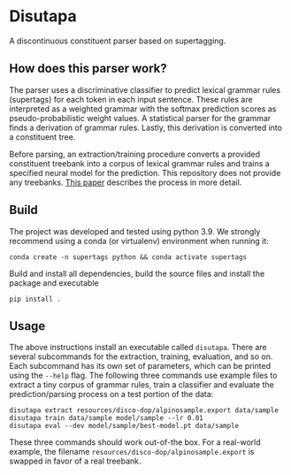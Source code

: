 # Disutapa

A discontinuous constituent parser based on supertagging.


## How does this parser work?

The parser uses a discriminative classifier to predict lexical grammar rules (supertags) for each token in each input sentence. These rules are interpreted as a weighted grammar with the softmax prediction scores as pseudo-probabilistic weight values. A statistical parser for the grammar finds a derivation of grammar rules. Lastly, this derivation is converted into a constituent tree.

Before parsing, an extraction/training procedure converts a provided constituent treebank into a corpus of lexical grammar rules and trains a specified neural model for the prediction. This repository does not provide any treebanks. [This paper](https://aclanthology.org/2022.findings-emnlp.105/) describes the process in more detail.

## Build

The project was developed and tested using python 3.9.
We strongly recommend using a conda (or virtualenv) environment when running it:

    conda create -n supertags python && conda activate supertags

Build and install all dependencies, build the source files and install the package and executable

    pip install .

## Usage

The above instructions install an executable called `disutapa`. There are several subcommands for the extraction, training, evaluation, and so on. Each subcommand has its own set of parameters, which can be printed using the `--help` flag. The following three commands use example files to extract a tiny corpus of grammar rules, train a classifier and evaluate the prediction/parsing process on a test portion of the data:

    disutapa extract resources/disco-dop/alpinosample.export data/sample
    disutapa train data/sample model/sample --lr 0.01
    disutapa eval --dev model/sample/best-model.pt data/sample

These three commands should work out-of-the box. For a real-world example, the filename `resources/disco-dop/alpinosample.export` is swapped in favor of a real treebank.